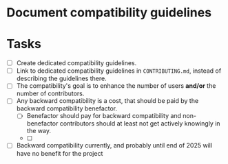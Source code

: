 # Document compatibility guidelines
# Tasks
* [ ] Create dedicated compatibility guidelines.
* [ ] Link to dedicated compatibility guidelines in `CONTRIBUTING.md`, instead of describing the guidelines there.
* [ ] The compatibility's goal is to enhance the number of users **and/or** the number of contributors.
* [ ] Any backward compatibility is a cost, that should be paid by the backward compatibility benefactor.
    * [ ] Benefactor should pay for backward compatibility and non-benefactor contributors should at least not get actively knowingly in the way.
    * [ ]
* [ ] Backward compatibility currently, and probably until end of 2025 will have no benefit for the project